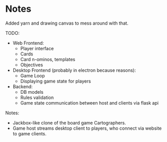 # Notes

Added yarn and drawing canvas to mess around with that.

TODO:

- Web Frontend:
  - Player interface
  - Cards
  - Card n-ominos, templates
  - Objectives
- Desktop Frontend (probably in electron because reasons):
  - Game Loop
  - Displaying game state for players
- Backend:
  - DB models
  - Rules validation
  - Game state communication between host and clients via flask api

Notes:

- Jackbox-like clone of the board game Cartographers.
- Game host streams desktop client to players, who connect via website to game clients.
